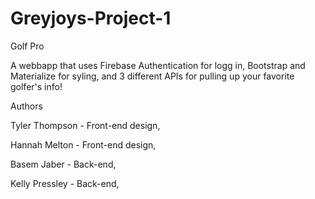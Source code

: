 # Greyjoys-Project-1


Golf Pro

A webbapp that uses Firebase Authentication for logg in, Bootstrap and Materialize for syling, and 3 different APIs for pulling up your favorite golfer's info!




Authors

Tyler Thompson -  Front-end design,

Hannah Melton -  Front-end design,

Basem Jaber - Back-end, 

Kelly Pressley - Back-end, 